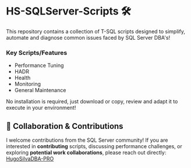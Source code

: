 # HS-SQLServer-Scripts 🛠

This repository contains a collection of T-SQL scripts designed to simplify, automate and diagnose common issues faced by SQL Server DBA's!

### Key Scripts/Features
- Performance Tuning
- HADR
- Health
- Monitoring
- General Maintenance

No installation is required, just download or copy, review and adapt it to execute in your environment!

## 🤝 Collaboration & Contributions
I welcome contributions from the SQL Server community! 
If you are interested in **contributing** scripts, discussing performance challenges, or exploring **potential work collaborations**, please reach out directly: [HugoSilvaDBA-PRO](https://www.linkedin.com/in/hugo-silva-dba-pro/)
